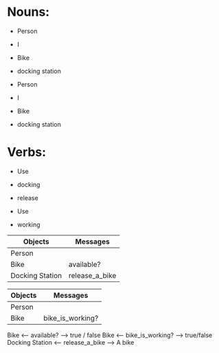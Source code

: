 # Nouns:

+ Person
+ I
+ Bike
+ docking station

+ Person
+ I
+ Bike
+ docking station

# Verbs:

+ Use
+ docking
+ release

+ Use
+ working

| Objects  | Messages  |
|---|---|
|  Person |   |
| Bike  | available?   |
| Docking Station  | release_a_bike  |

| Objects  |Messages   |
|---|---|
| Person  |   |
| Bike  | bike_is_working?  |

Bike <-- available? --> true / false
Bike <-- bike_is_working? --> true/false
Docking Station <-- release_a_bike --> A bike
